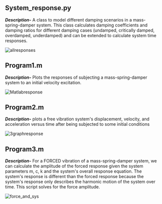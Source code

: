 ## System_response.py
***Description-*** A class to model different damping scenarios in a mass-spring-damper system. This class calculates damping coefficients and damping ratios for different damping cases (undamped, critically damped, overdamped, underdamped) and
can be extended to calculate system time responses.

![allresponses](https://github.com/user-attachments/assets/0501b244-390d-4187-8a41-18c9fcf4092d)


## Program1.m
***Description-*** Plots the responses of subjecting a mass-spring-damper system to an initial velocity excitation.

![Matlabresponse](https://github.com/user-attachments/assets/6b92d5fb-2e67-4b16-8e87-c176e3fdb89a)

## Program2.m
***Description-*** plots a free vibration system's displacement, velocity, and acceleration versus time after being subjected to some initial conditions

![3graphresponse](https://github.com/user-attachments/assets/0533ce37-3a32-4c77-a0e3-28fe77c11549)

## Program3.m
***Description-*** For a FORCED vibration of a mass-spring-damper system, we can calculate the amplitude of the forced response given the system parameters m, c, k and the system's overall response equation. The system's response is different than the forced response because the system's response only describes the harmonic motion of the system over time. This script solves for the force amplitude.

![force_and_sys](https://github.com/user-attachments/assets/46f79bc9-7885-4552-b82e-5aa2bdf69cfa)

